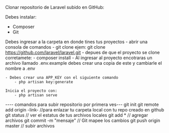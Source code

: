 Clonar repositorio de Laravel subido en GitHub:

Debes instalar:
 - Composer
 - Git

Debes ingresar a la carpeta en donde tines tus proyectos 
    - abrir una consola de comandos
    - git clone <urlRepositorio> ejem: git clone https://github.com/laravel/laravel.git
    - depues de que el proyecto se clone corretamete:
        - composer install
    - Al ingresar al proyecto encotraras un archivo llamado .env.example
        debes crear una copia de este y cambiarle el nombre a .env
    
    - Debes crear una APP_KEY con el siguiente comando
        - php artisan key:generate

    Inicia el proyecto con:
        - php artisan serve
    

---- comandos para subir repositorio por primera ves---
git init
git remote add origin -link-   //para enlazar tu carpeta local con tu repo creado en github
git status   // ver el estatus de tus archivos locales
git add *  // agregar archivos
git commit -m "mensaje"  // Git mapee los cambios
git push origin master   // subir archivos
